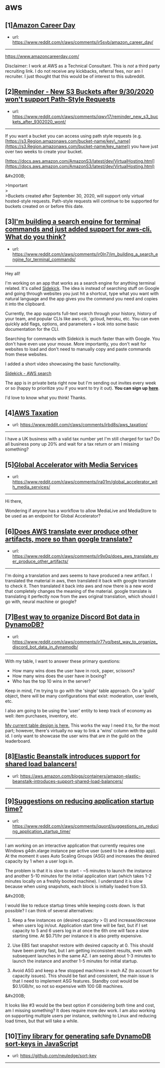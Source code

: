# aws
## [1][Amazon Career Day](https://www.reddit.com/r/aws/comments/ir5svb/amazon_career_day/)
- url: https://www.reddit.com/r/aws/comments/ir5svb/amazon_career_day/
---
https://www.amazoncareerday.com/

Disclaimer: I work at AWS as a Technical Consultant. This is *not* a third party recruiting link. I do not receive any kickbacks, referral fees, nor am I recruiter. I just thought that this would be of interest to this subreddit.
## [2][Reminder - New S3 Buckets after 9/30/2020 won't support Path-Style Requests](https://www.reddit.com/r/aws/comments/iqwv17/reminder_new_s3_buckets_after_9302020_wont/)
- url: https://www.reddit.com/r/aws/comments/iqwv17/reminder_new_s3_buckets_after_9302020_wont/
---
If you want a bucket you can access using path style requests (e.g. [https://s3.Region.amazonaws.com/bucket-name/key\_name](https://s3.Region.amazonaws.com/bucket-name/key_name)) you have just over two weeks to create your bucket.

[https://docs.aws.amazon.com/AmazonS3/latest/dev/VirtualHosting.html](https://docs.aws.amazon.com/AmazonS3/latest/dev/VirtualHosting.html)

&amp;#x200B;

&gt;Important  
&gt;  
&gt;Buckets created after September 30, 2020, will support only virtual hosted-style requests.                                                                                  Path-style requests will continue to be supported for buckets created on or before                                           this date.
## [3][I'm building a search engine for terminal commands and just added support for aws-cli. What do you think?](https://www.reddit.com/r/aws/comments/ir0ln7/im_building_a_search_engine_for_terminal_commands/)
- url: https://www.reddit.com/r/aws/comments/ir0ln7/im_building_a_search_engine_for_terminal_commands/
---
Hey all!

I'm working on an app that works as a search engine for anything terminal related. It's called [Sidekick](https://getsidekick.app). The idea is instead of searching stuff on Google and going through websites you just hit a shortcut, type what you want with natural language and the app gives you the command you need and copies it into the clipboard.

Currently, the app supports full-text search through your history, history of your team, and popular CLIs like aws-cli, \`gcloud, heroku, etc. You can even quickly add flags, options, and parameters + look into some basic documentation for the CLI. 

Searching for commands with Sidekick is much faster than with Google. You don't have even use your mouse. More importantly, you don't wait for websites to load and don't need to manually copy and paste commands from these websites.  


I added a short video showcasing the basic functionality.

[Sidekick - AWS search](https://reddit.com/link/ir0ln7/video/36isu8yuflm51/player)

The app is in private beta right now but I'm sending out invites every week or so (happy to prioritize you if you want to try it out). **You can sign up** [**here**](https://getsidekick.app).  


I'd love to know what you think! Thanks.
## [4][AWS Taxation](https://www.reddit.com/r/aws/comments/irbd8s/aws_taxation/)
- url: https://www.reddit.com/r/aws/comments/irbd8s/aws_taxation/
---
I have a UK business with a valid tax number yet I'm still charged for tax? Do all business pony up 20% and wait for a tax return or am I missing something?
## [5][Global Accelerator with Media Services](https://www.reddit.com/r/aws/comments/ira01m/global_accelerator_with_media_services/)
- url: https://www.reddit.com/r/aws/comments/ira01m/global_accelerator_with_media_services/
---
Hi there,

Wondering if anyone has a workflow to allow MediaLive and MediaStore to be used as an endpoint for Global Accelerator?
## [6][Does AWS translate ever produce other artifacts, more so than google translate?](https://www.reddit.com/r/aws/comments/ir9x0q/does_aws_translate_ever_produce_other_artifacts/)
- url: https://www.reddit.com/r/aws/comments/ir9x0q/does_aws_translate_ever_produce_other_artifacts/
---
I'm doing a translation and aws seems to have produced a new artifact.  I translated the material  in aws, then translated it back with google translate to check it.  Then translated it back into aws and now there is a new word that completely changes the meaning of the material.  google translate is translating it perfectly now from the aws original translation, which should I go with, neural machine or google?
## [7][Best way to organize Discord Bot data in DynamoDB?](https://www.reddit.com/r/aws/comments/ir77vq/best_way_to_organize_discord_bot_data_in_dynamodb/)
- url: https://www.reddit.com/r/aws/comments/ir77vq/best_way_to_organize_discord_bot_data_in_dynamodb/
---
With my table, I want to answer these primary questions:

* How many wins does the user have in rock, paper, scissors?
* How many wins does the user have in boxing?
* Who has the top 10 wins in the server?

Keep in mind, I'm trying to go with the 'single' table approach. On a 'guild' object, there will be many configurations that exist: moderation, user levels, etc.

I also am going to be using the 'user' entity to keep track of economy as well: item purchases, inventory, etc.

[My current table design is here.](https://imgur.com/YxGbQoD) This works the way I need it to, for the most part; however, there's virtually no way to link a 'wins' column with the guild id. I only want to showcase the user wins that are *in* the guild on the leaderboard.
## [8][Elastic Beanstalk introduces support for shared load balancers!](https://www.reddit.com/r/aws/comments/iqjxcw/elastic_beanstalk_introduces_support_for_shared/)
- url: https://aws.amazon.com/blogs/containers/amazon-elastic-beanstalk-introduces-support-shared-load-balancers/
---

## [9][Suggestions on reducing application startup time?](https://www.reddit.com/r/aws/comments/iquord/suggestions_on_reducing_application_startup_time/)
- url: https://www.reddit.com/r/aws/comments/iquord/suggestions_on_reducing_application_startup_time/
---
I am working on an interactive application that currently requires one Windows g4dn.xlarge instance per active user (used to be a desktop app). At the moment it uses Auto Scaling Groups (ASG) and increases the desired capacity by 1 when a user logs in. 

The problem is that it is slow to start - \~5 minutes to launch the instance and another 5-10 minutes for the initial application start (which takes 1-2 minutes locally on a freshly booted machine). I understand it is slow because when using snapshots, each block is initially loaded from S3.

&amp;#x200B;

I would like to reduce startup times while keeping costs down. Is that possible? I can think of several alternatives:

1. Keep a few instances on (desired capacity &gt; 0) and increase/decrease when users log in/out. Application start time will be fast, but if I set capacity to 5 and 6 users log in at once the 6th one will face a slow starting time. At $0.71/hr per instance it is also pretty expensive.

2. Use EBS fast snapshot restore with desired capacity at 0. This should have been pretty fast, but I am getting inconsistent results, even with subsequent launches in the same AZ. I am seeing about 1-3 minutes to launch the instance and another 1-5 minutes for initial startup.

3. Avoid ASG and keep a few stopped machines in each AZ (to account for capacity issues). This should be fast and consistent, the main issue is that I need to implement ASG features. Standby cost would be $0.1/GB/hr, so not so expensive with 100 GB machines.

&amp;#x200B;

It looks like #3 would be the best option if considering both time and cost, am I missing something? It does require more dev work. I am also working on supporting multiple users per instance, switching to Linux and reducing load times, but that will take a while.
## [10][Tiny library for generating safe DynamoDB sort-keys in JavaScript](https://www.reddit.com/r/aws/comments/iqtn5x/tiny_library_for_generating_safe_dynamodb/)
- url: https://github.com/neuledge/sort-key
---


